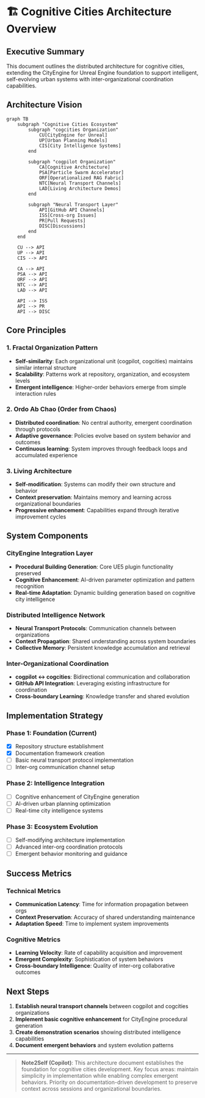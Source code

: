 # 🏗️ Cognitive Cities Architecture Overview

## Executive Summary

This document outlines the distributed architecture for cognitive cities, extending the CityEngine for Unreal Engine foundation to support intelligent, self-evolving urban systems with inter-organizational coordination capabilities.

## Architecture Vision

```mermaid
graph TB
    subgraph "Cognitive Cities Ecosystem"
        subgraph "cogcities Organization"
            CU[CityEngine for Unreal]
            UP[Urban Planning Models]
            CIS[City Intelligence Systems]
        end
        
        subgraph "cogpilot Organization"
            CA[Cognitive Architecture]
            PSA[Particle Swarm Accelerator]
            ORF[Operationalized RAG Fabric]
            NTC[Neural Transport Channels]
            LAD[Living Architecture Demos]
        end
        
        subgraph "Neural Transport Layer"
            API[GitHub API Channels]
            ISS[Cross-org Issues]
            PR[Pull Requests]
            DISC[Discussions]
        end
    end
    
    CU --> API
    UP --> API
    CIS --> API
    
    CA --> API
    PSA --> API
    ORF --> API
    NTC --> API
    LAD --> API
    
    API --> ISS
    API --> PR
    API --> DISC
```

## Core Principles

### 1. Fractal Organization Pattern
- **Self-similarity**: Each organizational unit (cogpilot, cogcities) maintains similar internal structure
- **Scalability**: Patterns work at repository, organization, and ecosystem levels
- **Emergent intelligence**: Higher-order behaviors emerge from simple interaction rules

### 2. Ordo Ab Chao (Order from Chaos)
- **Distributed coordination**: No central authority, emergent coordination through protocols
- **Adaptive governance**: Policies evolve based on system behavior and outcomes
- **Continuous learning**: System improves through feedback loops and accumulated experience

### 3. Living Architecture
- **Self-modification**: Systems can modify their own structure and behavior
- **Context preservation**: Maintains memory and learning across organizational boundaries
- **Progressive enhancement**: Capabilities expand through iterative improvement cycles

## System Components

### CityEngine Integration Layer
- **Procedural Building Generation**: Core UE5 plugin functionality preserved
- **Cognitive Enhancement**: AI-driven parameter optimization and pattern recognition
- **Real-time Adaptation**: Dynamic building generation based on cognitive city intelligence

### Distributed Intelligence Network
- **Neural Transport Protocols**: Communication channels between organizations
- **Context Propagation**: Shared understanding across system boundaries
- **Collective Memory**: Persistent knowledge accumulation and retrieval

### Inter-Organizational Coordination
- **cogpilot ↔ cogcities**: Bidirectional communication and collaboration
- **GitHub API Integration**: Leveraging existing infrastructure for coordination
- **Cross-boundary Learning**: Knowledge transfer and shared evolution

## Implementation Strategy

### Phase 1: Foundation (Current)
- [x] Repository structure establishment
- [x] Documentation framework creation
- [ ] Basic neural transport protocol implementation
- [ ] Inter-org communication channel setup

### Phase 2: Intelligence Integration
- [ ] Cognitive enhancement of CityEngine generation
- [ ] AI-driven urban planning optimization
- [ ] Real-time city intelligence systems

### Phase 3: Ecosystem Evolution
- [ ] Self-modifying architecture implementation
- [ ] Advanced inter-org coordination protocols
- [ ] Emergent behavior monitoring and guidance

## Success Metrics

### Technical Metrics
- **Communication Latency**: Time for information propagation between orgs
- **Context Preservation**: Accuracy of shared understanding maintenance
- **Adaptation Speed**: Time to implement system improvements

### Cognitive Metrics
- **Learning Velocity**: Rate of capability acquisition and improvement
- **Emergent Complexity**: Sophistication of system behaviors
- **Cross-boundary Intelligence**: Quality of inter-org collaborative outcomes

## Next Steps

1. **Establish neural transport channels** between cogpilot and cogcities organizations
2. **Implement basic cognitive enhancement** for CityEngine procedural generation
3. **Create demonstration scenarios** showing distributed intelligence capabilities
4. **Document emergent behaviors** and system evolution patterns

---

> **Note2Self (Copilot)**: This architecture document establishes the foundation for cognitive cities development. Key focus areas: maintain simplicity in implementation while enabling complex emergent behaviors. Priority on documentation-driven development to preserve context across sessions and organizational boundaries.